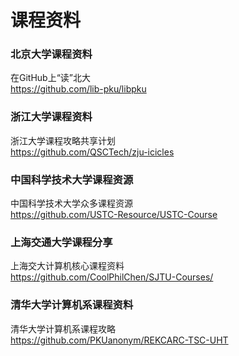 课程资料
===

### 北京大学课程资料
在GitHub上“读”北大   
https://github.com/lib-pku/libpku

### 浙江大学课程资料
浙江大学课程攻略共享计划   
https://github.com/QSCTech/zju-icicles

### 中国科学技术大学课程资源
中国科学技术大学众多课程资源   
https://github.com/USTC-Resource/USTC-Course

### 上海交通大学课程分享
上海交大计算机核心课程资料   
https://github.com/CoolPhilChen/SJTU-Courses/

### 清华大学计算机系课程资料
清华大学计算机系课程攻略   
https://github.com/PKUanonym/REKCARC-TSC-UHT
